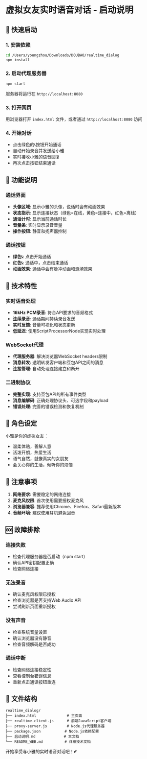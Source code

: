 # 虚拟女友实时语音对话 - 启动说明

## 🚀 快速启动

### 1. 安装依赖
```bash
cd /Users/youngzhou/Downloads/DOUBAO/realtime_dialog
npm install
```

### 2. 启动代理服务器
```bash
npm start
```
服务器将运行在 `http://localhost:8080`

### 3. 打开网页
用浏览器打开 `index.html` 文件，或者通过 `http://localhost:8080` 访问

### 4. 开始对话
- 点击绿色的📞按钮开始通话
- 自动开始录音并发送给小雅
- 实时接收小雅的语音回复
- 再次点击按钮结束通话

## 📱 功能说明

### 通话界面
- **头像区域**: 显示小雅的头像，说话时会有动画效果
- **状态指示**: 显示连接状态（绿色=在线，黄色=连接中，红色=离线）
- **通话计时**: 显示当前通话时长
- **音量条**: 实时显示录音音量
- **操作按钮**: 静音和扬声器控制

### 通话按钮
- **绿色📞**: 点击开始通话
- **红色📞**: 通话中，点击结束通话
- **动画效果**: 通话中会有脉冲动画和涟漪效果

## 🔧 技术特性

### 实时语音处理
- **16kHz PCM录音**: 符合API要求的音频格式
- **连续录音**: 通话期间持续录音发送
- **实时反馈**: 音量可视化和状态更新
- **低延迟**: 使用ScriptProcessorNode实现实时处理

### WebSocket代理
- **代理服务器**: 解决浏览器WebSocket headers限制
- **消息转发**: 透明转发客户端和豆包API之间的消息
- **连接管理**: 自动处理连接建立和断开

### 二进制协议
- **完整实现**: 支持豆包API的所有事件类型
- **消息编解码**: 正确处理协议头、可选字段和payload
- **错误处理**: 完善的错误检测和恢复机制

## 🎯 角色设定

小雅是你的虚拟女友：
- 温柔体贴，善解人意
- 活泼开朗，热爱生活
- 语气自然，就像真实的女朋友
- 会关心你的生活，倾听你的烦恼

## 📝 注意事项

1. **网络要求**: 需要稳定的网络连接
2. **麦克风权限**: 首次使用需要授权麦克风
3. **浏览器兼容**: 推荐使用Chrome、Firefox、Safari最新版本
4. **音频环境**: 建议使用耳机避免回音

## 🆘 故障排除

### 连接失败
- 检查代理服务器是否启动（npm start）
- 确认API密钥配置正确
- 检查网络连接

### 无法录音
- 确认麦克风权限已授权
- 检查浏览器是否支持Web Audio API
- 尝试刷新页面重新授权

### 没有声音
- 检查系统音量设置
- 确认浏览器没有静音
- 检查音频解码是否成功

### 通话中断
- 检查网络连接稳定性
- 查看控制台错误信息
- 重新点击通话按钮重连

## 📂 文件结构

```
realtime_dialog/
├── index.html              # 主页面
├── realtime-client.js      # 前端JavaScript客户端
├── proxy-server.js         # Node.js代理服务器
├── package.json           # Node.js依赖配置
├── 启动说明.md             # 本文档
└── README_WEB.md          # 详细技术文档
```

开始享受与小雅的实时语音对话吧！💕